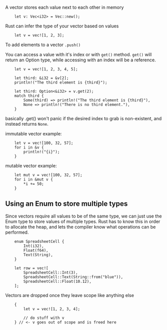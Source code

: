 A vector stores each value next to each other in memory

```
    let v: Vec<i32> = Vec::new();
```

Rust can infer the type of your vector based on values

```
    let v = vec![1, 2, 3];
```

To add elements to a vector ```.push()```

You can access a value with it's index or with ```get()``` method. ```get()``` will return an Option type, while accessing with an index will be a reference.

```
    let v = vec![1, 2, 3, 4, 5];

    let third: &i32 = &v[2];
    println!("The third element is {third}");

    let third: Option<&i32> = v.get(2);
    match third {
        Some(third) => println!("The third element is {third}"),
        None => println!("There is no third element."),
    }
```

basically .get() won't panic if the desired index to grab is non-existent, and instead returns ```None```.

immutable vector example:

```
    let v = vec![100, 32, 57];
    for i in &v {
        println!("{i}");
    }
```

mutable vector example:

```
    let mut v = vec![100, 32, 57];
    for i in &mut v {
        *i += 50;
    }

```

## Using an Enum to store multiple types

Since vectors require all values to be of the same type, we can just use the Enum type to store values of multiple types. Rust has to know this in order to allocate the heap, and lets the compiler know what operations can be performed.

```
    enum SpreadsheetCell {
        Int(i32),
        Float(f64),
        Text(String),
    }

    let row = vec![
        SpreadsheetCell::Int(3),
        SpreadsheetCell::Text(String::from("blue")),
        SpreadsheetCell::Float(10.12),
    ];
```

Vectors are dropped once they leave scope like anything else

```
    {
        let v = vec![1, 2, 3, 4];

        // do stuff with v
    } // <- v goes out of scope and is freed here

```